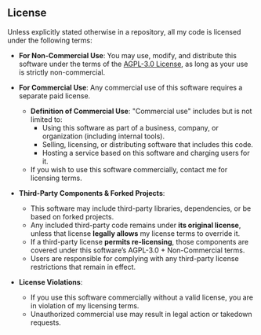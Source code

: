 ## License

Unless explicitly stated otherwise in a repository, all my code is licensed under the following terms:

- **For Non-Commercial Use**:
  You may use, modify, and distribute this software under the terms of the [AGPL-3.0 License](https://www.gnu.org/licenses/agpl-3.0.html), as long as your use is strictly non-commercial.

- **For Commercial Use**:
  Any commercial use of this software requires a separate paid license.
  - **Definition of Commercial Use**: "Commercial use" includes but is not limited to:
    - Using this software as part of a business, company, or organization (including internal tools).
    - Selling, licensing, or distributing software that includes this code.
    - Hosting a service based on this software and charging users for it.
  - If you wish to use this software commercially, contact me for licensing terms.

- **Third-Party Components & Forked Projects**:
  - This software may include third-party libraries, dependencies, or be based on forked projects.
  - Any included third-party code remains under **its original license**, unless that license **legally allows** my license terms to override it.
  - If a third-party license **permits re-licensing**, those components are covered under this software’s AGPL-3.0 + Non-Commercial terms.
  - Users are responsible for complying with any third-party license restrictions that remain in effect.

- **License Violations**:
  - If you use this software commercially without a valid license, you are in violation of my licensing terms.
  - Unauthorized commercial use may result in legal action or takedown requests.
